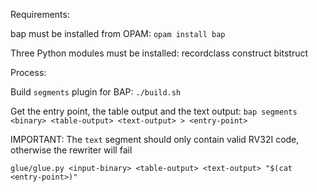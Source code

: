 Requirements:

bap must be installed from OPAM:
`opam install bap`

Three Python modules must be installed:
recordclass
construct
bitstruct

Process:

Build `segments` plugin for BAP:
`./build.sh`

Get the entry point, the table output and the text output:
`bap segments <binary> <table-output> <text-output> > <entry-point>`

IMPORTANT:
The `text` segment should only contain valid RV32I code, otherwise the rewriter will fail

`glue/glue.py <input-binary> <table-output> <text-output> "$(cat <entry-point>)"`

